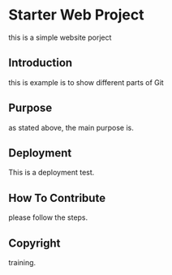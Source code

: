 # Starter Web Project
this is a simple website porject 

## Introduction
this is example is to show different parts of Git 

## Purpose
as stated above, the main purpose is. 
## Deployment

This is a deployment test. 

## How To Contribute
please follow the steps. 

## Copyright
training.